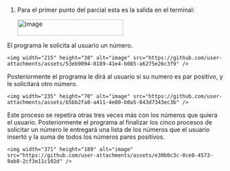 1. Para el primer punto del parcial esta es la salida en el terminal:

    <img width="246" height="38" alt="image" src="https://github.com/user-attachments/assets/c20cee18-0ccf-4c13-bb96-d305fd020cf2" />


El programa le solicita al usuario un número.

    <img width="215" height="38" alt="image" src="https://github.com/user-attachments/assets/53eb9094-8189-41e4-b085-a6275e26c3f9" />



Posteriormente el programa le dirá al usuario si su numero es par positivo, y le solicitará otro número.


    <img width="235" height="70" alt="image" src="https://github.com/user-attachments/assets/b5bb2fa8-a411-4e80-b0a5-843d7343ec3b" />

Este proceso se repetira otras tres veces más con los números que quiera el usuario.
Posteriormente el programa al finalizar los cinco procesos de solicitar un número le entregará una lista de los números que el usuario insertó y la suma de todos los números pares positivos.

    <img width="371" height="189" alt="image" src="https://github.com/user-attachments/assets/e30b0c3c-0ce8-4573-9ab8-2cf3e11c102d" />
  







